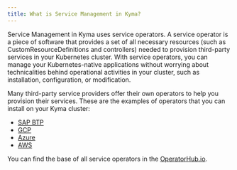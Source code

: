```yaml
---
title: What is Service Management in Kyma?
---
```


Service Management in Kyma uses service operators. A service operator is a piece of software that provides a set of all necessary resources (such as CustomResourceDefinitions and controllers) needed to provision third-party services in your Kubernetes cluster. With service operators, you can manage your Kubernetes-native applications without worrying about technicalities behind operational activities in your cluster, such as installation, configuration, or modification.

Many third-party service providers offer their own operators to help you provision their services. These are the examples of operators that you can install on your Kyma cluster:
- [SAP BTP](https://github.com/SAP/sap-btp-service-operator)
- [GCP](https://cloud.google.com/config-connector/docs/how-to/getting-started)
- [Azure](https://github.com/Azure/azure-service-operator)
- [AWS](https://github.com/aws-controllers-k8s/community)

You can find the base of all service operators in the [OperatorHub.io](https://operatorhub.io/).
